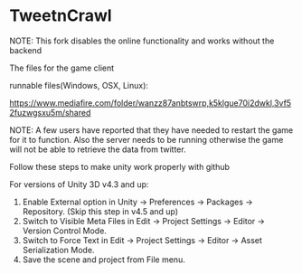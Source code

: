 TweetnCrawl
===========
NOTE: This fork disables the online functionality and works without the backend

The files for the game client

runnable files(Windows, OSX, Linux): 

https://www.mediafire.com/folder/wanzz87anbtswrp,k5klgue70i2dwkl,3vf52fuzwgsxu5m/shared

NOTE: A few users have reported that they have needed to restart the game for it to function. Also the server needs to be running otherwise the game will not be able to retrieve the data from twitter.


Follow these steps to make unity work properly with github

For versions of Unity 3D v4.3 and up:

1. Enable External option in Unity → Preferences → Packages → Repository. (Skip this step in v4.5 and up)
2. Switch to Visible Meta Files in Edit → Project Settings → Editor → Version Control Mode.
3. Switch to Force Text in Edit → Project Settings → Editor → Asset Serialization Mode.
4. Save the scene and project from File menu.


